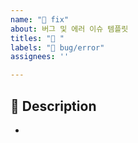 ```yaml
---
name: "🐛 fix"
about: 버그 및 에러 이슈 템플릿
titles: "🐛 "
labels: "🐛 bug/error"
assignees: ''

---
```


## 📌 Description

-